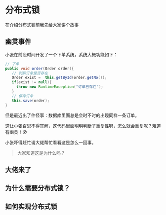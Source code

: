 # 分布式锁

在介绍分布式锁前我先给大家讲个故事

## 幽灵事件

小张在前段时间开发了一个下单系统，系统大概功能如下：

```java
// 下单
public void order(Order order){
   // 判断订单是否存在
   Order exist =  this.getById(order.getNo());
   if(exist != null){
     throw new RuntimeException("订单已存在");
   }
   // 保存订单
   this.save(order);
}
```

但是最近出了件怪事：数据库里面总是会时不时的出现同样一条订单。

这让小张百思不得其解，这代码里面明明判断了重复性呀，怎么就会重复呢？难道有幽灵！😰

小张吓得赶忙请大佬帮忙看看这是怎么一回事。

> 大家知道这是为什么吗？

## 大佬来了







## 为什么需要分布式锁？



## 如何实现分布式锁

